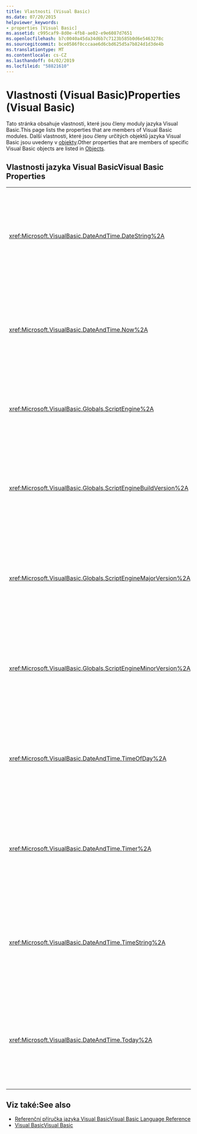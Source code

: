 ```yaml
---
title: Vlastnosti (Visual Basic)
ms.date: 07/20/2015
helpviewer_keywords:
- properties [Visual Basic]
ms.assetid: c995caf9-8d0e-4fb8-ae02-e9e6087d7651
ms.openlocfilehash: b7c0040a45da34d6b7c7123b585b0d6e5463278c
ms.sourcegitcommit: bce0586f0cccaae6d6cbd625d5a7b824d1d3de4b
ms.translationtype: MT
ms.contentlocale: cs-CZ
ms.lasthandoff: 04/02/2019
ms.locfileid: "58821610"
---
```

# <a name="properties-visual-basic"></a><span data-ttu-id="68db9-102">Vlastnosti (Visual Basic)</span><span class="sxs-lookup"><span data-stu-id="68db9-102">Properties (Visual Basic)</span></span>
<span data-ttu-id="68db9-103">Tato stránka obsahuje vlastnosti, které jsou členy moduly jazyka Visual Basic.</span><span class="sxs-lookup"><span data-stu-id="68db9-103">This page lists the properties that are members of Visual Basic modules.</span></span> <span data-ttu-id="68db9-104">Další vlastnosti, které jsou členy určitých objektů jazyka Visual Basic jsou uvedeny v [objekty](../../visual-basic/language-reference/objects/index.md).</span><span class="sxs-lookup"><span data-stu-id="68db9-104">Other properties that are members of specific Visual Basic objects are listed in [Objects](../../visual-basic/language-reference/objects/index.md).</span></span>  
  
## <a name="visual-basic-properties"></a><span data-ttu-id="68db9-105">Vlastnosti jazyka Visual Basic</span><span class="sxs-lookup"><span data-stu-id="68db9-105">Visual Basic Properties</span></span>  
  
|||  
|---|---|  
|<xref:Microsoft.VisualBasic.DateAndTime.DateString%2A>|<span data-ttu-id="68db9-106">Vrátí nebo nastaví `String` představující aktuální datum podle používaného systému.</span><span class="sxs-lookup"><span data-stu-id="68db9-106">Returns or sets a `String` value representing the current date according to your system.</span></span>|  
|<xref:Microsoft.VisualBasic.DateAndTime.Now%2A>|<span data-ttu-id="68db9-107">Vrátí `Date` hodnotu obsahující aktuální datum a čas podle použitého systému.</span><span class="sxs-lookup"><span data-stu-id="68db9-107">Returns a `Date` value containing the current date and time according to your system.</span></span>|  
|<xref:Microsoft.VisualBasic.Globals.ScriptEngine%2A>|<span data-ttu-id="68db9-108">Vrátí `String` představující modul runtime aktuálně používán.</span><span class="sxs-lookup"><span data-stu-id="68db9-108">Returns a `String` representing the runtime currently in use.</span></span>|  
|<xref:Microsoft.VisualBasic.Globals.ScriptEngineBuildVersion%2A>|<span data-ttu-id="68db9-109">Vrátí `Integer` obsahující číslo verze sestavení modulu runtime aktuálně používán.</span><span class="sxs-lookup"><span data-stu-id="68db9-109">Returns an `Integer` containing the build version number of the runtime currently in use.</span></span>|  
|<xref:Microsoft.VisualBasic.Globals.ScriptEngineMajorVersion%2A>|<span data-ttu-id="68db9-110">Vrátí `Integer` obsahující číslo hlavní verze modulu runtime aktuálně používán.</span><span class="sxs-lookup"><span data-stu-id="68db9-110">Returns an `Integer` containing the major version number of the runtime currently in use.</span></span>|  
|<xref:Microsoft.VisualBasic.Globals.ScriptEngineMinorVersion%2A>|<span data-ttu-id="68db9-111">Vrátí `Integer` obsahující vedlejší číslo verze modulu runtime aktuálně používán.</span><span class="sxs-lookup"><span data-stu-id="68db9-111">Returns an `Integer` containing the minor version number of the runtime currently in use.</span></span>|  
|<xref:Microsoft.VisualBasic.DateAndTime.TimeOfDay%2A>|<span data-ttu-id="68db9-112">Vrátí nebo nastaví `Date` hodnotu obsahující aktuální čas podle použitého systému.</span><span class="sxs-lookup"><span data-stu-id="68db9-112">Returns or sets a `Date` value containing the current time of day according to your system.</span></span>|  
|<xref:Microsoft.VisualBasic.DateAndTime.Timer%2A>|<span data-ttu-id="68db9-113">Vrátí `Double` hodnotu představující dobu v sekundách uplynulých od půlnoci.</span><span class="sxs-lookup"><span data-stu-id="68db9-113">Returns a `Double` value representing the number of seconds elapsed since midnight.</span></span>|  
|<xref:Microsoft.VisualBasic.DateAndTime.TimeString%2A>|<span data-ttu-id="68db9-114">Vrátí nebo nastaví `String` hodnotu představující aktuální čas podle použitého systému.</span><span class="sxs-lookup"><span data-stu-id="68db9-114">Returns or sets a `String` value representing the current time of day according to your system.</span></span>|  
|<xref:Microsoft.VisualBasic.DateAndTime.Today%2A>|<span data-ttu-id="68db9-115">Vrátí nebo nastaví `Date` hodnotu obsahující aktuální datum podle používaného systému.</span><span class="sxs-lookup"><span data-stu-id="68db9-115">Returns or sets a `Date` value containing the current date according to your system.</span></span>|  
  
## <a name="see-also"></a><span data-ttu-id="68db9-116">Viz také:</span><span class="sxs-lookup"><span data-stu-id="68db9-116">See also</span></span>

- [<span data-ttu-id="68db9-117">Referenční příručka jazyka Visual Basic</span><span class="sxs-lookup"><span data-stu-id="68db9-117">Visual Basic Language Reference</span></span>](../../visual-basic/language-reference/index.md)
- [<span data-ttu-id="68db9-118">Visual Basic</span><span class="sxs-lookup"><span data-stu-id="68db9-118">Visual Basic</span></span>](../../visual-basic/index.md)
